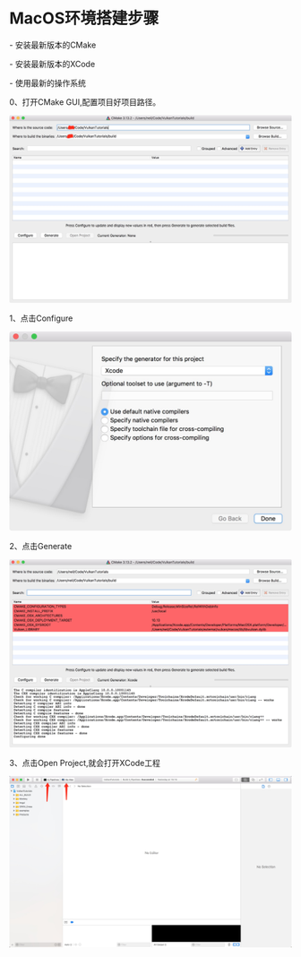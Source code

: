 # MacOS环境搭建步骤

\- 安装最新版本的CMake

\- 安装最新版本的XCode

\- 使用最新的操作系统

0、打开CMake GUI,配置项目好项目路径。

![0](thumb/macos/0.png)

1、点击Configure

![1](thumb/macos/1.png)

2、点击Generate

![2](thumb/macos/2.png)

3、点击Open Project,就会打开XCode工程

![3](thumb/macos/3.png)

